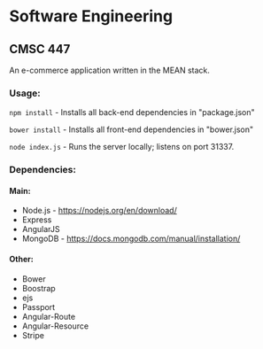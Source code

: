 # Software Engineering
## CMSC 447

An e-commerce application written in the MEAN stack.

### Usage:
`npm install`   - Installs all back-end dependencies in "package.json"

`bower install` - Installs all front-end dependencies in "bower.json"

`node index.js` - Runs the server locally; listens on port 31337.

### Dependencies:
#### Main:
* Node.js - https://nodejs.org/en/download/
* Express
* AngularJS
* MongoDB - https://docs.mongodb.com/manual/installation/

#### Other:
* Bower
* Boostrap
* ejs
* Passport
* Angular-Route
* Angular-Resource
* Stripe